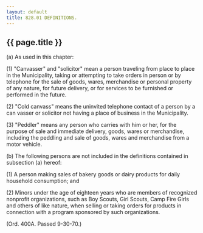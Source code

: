 ```yaml
---
layout: default 
title: 828.01 DEFINITIONS.
---
```


{{ page.title }}
----------------

​(a) As used in this chapter:

​(1) "Canvasser" and "solicitor" mean a person traveling from place to
place in the Municipality, taking or attempting to take orders in person
or by telephone for the sale of goods, wares, merchandise or personal
property of any nature, for future delivery, or for services to be
furnished or performed in the future.

​(2) "Cold canvass" means the uninvited telephone contact of a person by
a can vasser or solicitor not having a place of business in the
Municipality.

​(3) "Peddler" means any person who carries with him or her, for the
purpose of sale and immediate delivery, goods, wares or merchandise,
including the peddling and sale of goods, wares and merchandise from a
motor vehicle.

​(b) The following persons are not included in the definitions contained
in subsection (a) hereof:

​(1) A person making sales of bakery goods or dairy products for daily
household consumption; and

​(2) Minors under the age of eighteen years who are members of
recognized nonprofit organizations, such as Boy Scouts, Girl Scouts,
Camp Fire Girls and others of like nature, when selling or taking orders
for products in connection with a program sponsored by such
organizations.

(Ord. 400A. Passed 9-30-70.)
